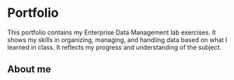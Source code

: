 # Portfolio
This portfolio contains my Enterprise Data Management lab exercises. It shows my skills in organizing, managing, and handling data based on what I learned in class. It reflects my progress and understanding of the subject.

## About me
